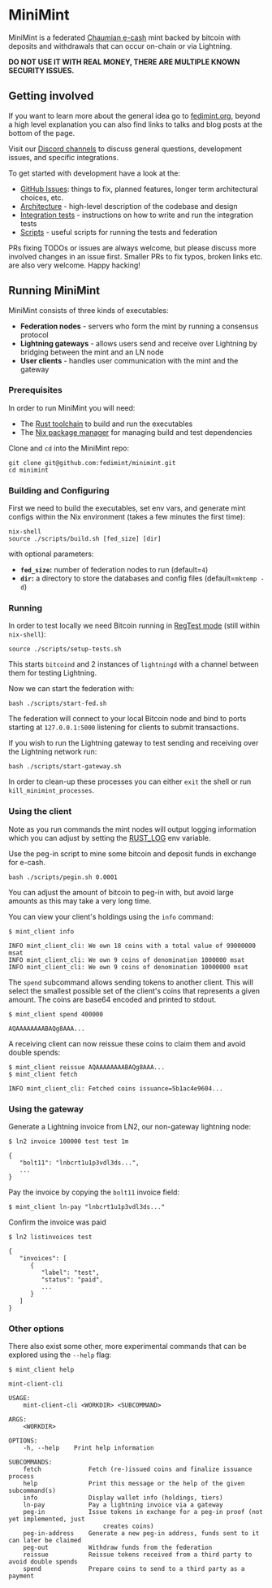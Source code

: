 # MiniMint

MiniMint is a federated [Chaumian e-cash](https://en.wikipedia.org/wiki/Ecash) mint backed by bitcoin with deposits and withdrawals that can occur on-chain or via Lightning.

**DO NOT USE IT WITH REAL MONEY, THERE ARE MULTIPLE KNOWN SECURITY ISSUES.**

## Getting involved

If you want to learn more about the general idea go to [fedimint.org](https://fedimint.org/), beyond a high level explanation you can also find links to talks and blog posts at the bottom of the page.

Visit our [Discord channels](https://discord.gg/JEdvZ8fv) to discuss general questions, development issues, and specific integrations.

To get started with development have a look at the:
* [GitHub Issues](https://github.com/fedimint/minimint/issues): things to fix, planned features, longer term architectural choices, etc.
* [Architecture](docs/architecture.md) - high-level description of the codebase and design
* [Integration tests](integrationtests/README.md) - instructions on how to write and run the integration tests
* [Scripts](scripts/README.md) - useful scripts for running the tests and federation

PRs fixing TODOs or issues are always welcome, but please discuss more involved changes in an issue first. Smaller PRs to fix typos, broken links etc. are also very welcome.
Happy hacking!

## Running MiniMint
MiniMint consists of three kinds of executables:
* **Federation nodes** - servers who form the mint by running a consensus protocol
* **Lightning gateways** - allows users send and receive over Lightning by bridging between the mint and an LN node
* **User clients** - handles user communication with the mint and the gateway

### Prerequisites
In order to run MiniMint you will need:
- The [Rust toolchain](https://www.rust-lang.org/tools/install) to build and run the executables
- The [Nix package manager](https://nixos.org/download.html) for managing build and test dependencies

Clone and `cd` into the MiniMint repo:
```shell
git clone git@github.com:fedimint/minimint.git
cd minimint
```

### Building and Configuring
First we need to build the executables, set env vars, and generate mint configs within the Nix environment (takes a few minutes the first time):
```shell
nix-shell
source ./scripts/build.sh [fed_size] [dir]
```
with optional parameters:
* **`fed_size`:** number of federation nodes to run (default=`4`)
* **`dir`:** a directory to store the databases and config files (default=`mktemp -d`)

### Running
In order to test locally we need Bitcoin running in [RegTest mode](https://developer.bitcoin.org/examples/testing.html#regtest-mode) (still within `nix-shell`):

```shell
source ./scripts/setup-tests.sh
```
This starts `bitcoind` and 2 instances of `lightningd` with a channel between them for testing Lightning.

Now we can start the federation with:
```shell
bash ./scripts/start-fed.sh
```
The federation will connect to your local Bitcoin node and bind to ports starting at `127.0.0.1:5000` listening for clients to submit transactions.

If you wish to run the Lightning gateway to test sending and receiving over the Lightning network run:
```shell
bash ./scripts/start-gateway.sh
```

In order to clean-up these processes you can either `exit` the shell or run `kill_minimint_processes`.

### Using the client
Note as you run commands the mint nodes will output logging information which you can adjust by setting the [RUST_LOG](https://docs.rs/env_logger/latest/env_logger/) env variable.

Use the peg-in script to mine some bitcoin and deposit funds in exchange for e-cash.
```shell
bash ./scripts/pegin.sh 0.0001
```
You can adjust the amount of bitcoin to peg-in with, but avoid large amounts as this may take a very long time.

You can view your client's holdings using the `info` command:

```shell
$ mint_client info

INFO mint_client_cli: We own 18 coins with a total value of 99000000 msat
INFO mint_client_cli: We own 9 coins of denomination 1000000 msat
INFO mint_client_cli: We own 9 coins of denomination 10000000 msat
```

The `spend` subcommand allows sending tokens to another client. This will select the smallest possible set of the client's coins that represents a given amount. The coins are base64 encoded and printed to stdout.

```shell
$ mint_client spend 400000

AQAAAAAAAABAQg8AAA...
```

A receiving client can now reissue these coins to claim them and avoid double spends:

```shell
$ mint_client reissue AQAAAAAAAABAQg8AAA...
$ mint_client fetch

INFO mint_client_cli: Fetched coins issuance=5b1ac4e9604...
```

### Using the gateway

Generate a Lightning invoice from LN2, our non-gateway lightning node:

```shell
$ ln2 invoice 100000 test test 1m

{
   "bolt11": "lnbcrt1u1p3vdl3ds...",
   ...
}
```

Pay the invoice by copying the `bolt11` invoice field:

```shell
$ mint_client ln-pay "lnbcrt1u1p3vdl3ds..."
```

Confirm the invoice was paid

```shell
$ ln2 listinvoices test

{
   "invoices": [
      {
         "label": "test",
         "status": "paid",
         ...
      }
   ]
}
```


### Other options

There also exist some other, more experimental commands that can be explored using the `--help` flag:

```shell
$ mint_client help

mint-client-cli 

USAGE:
    mint-client-cli <WORKDIR> <SUBCOMMAND>

ARGS:
    <WORKDIR>    

OPTIONS:
    -h, --help    Print help information

SUBCOMMANDS:
    fetch             Fetch (re-)issued coins and finalize issuance process
    help              Print this message or the help of the given subcommand(s)
    info              Display wallet info (holdings, tiers)
    ln-pay            Pay a lightning invoice via a gateway
    peg-in            Issue tokens in exchange for a peg-in proof (not yet implemented, just
                          creates coins)
    peg-in-address    Generate a new peg-in address, funds sent to it can later be claimed
    peg-out           Withdraw funds from the federation
    reissue           Reissue tokens received from a third party to avoid double spends
    spend             Prepare coins to send to a third party as a payment

```
